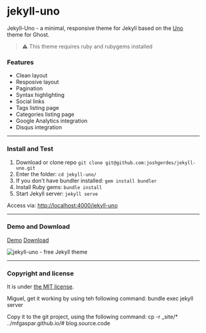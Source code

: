 # jekyll-uno

Jekyll-Uno - a minimal, responsive theme for Jekyll based on the [Uno](https://github.com/daleanthony/Uno) theme for Ghost.

> :warning:
  This theme requires ruby and rubygems installed

### Features

* Clean layout
* Resposive layout
* Pagination
* Syntax highlighting
* Social links
* Tags listing page
* Categories listing page
* Google Analytics integration
* Disqus integration

---

### Install and Test

1. Download or clone repo `git clone git@github.com:joshgerdes/jekyll-uno.git`
2. Enter the folder: `cd jekyll-uno/`
3. If you don't have bundler installed: `gem install bundler`
3. Install Ruby gems: `bundle install`
4. Start Jekyll server: `jekyll serve`


Access via: [http://localhost:4000/jekyll-uno](http://localhost:4000/jekyll-uno)

---

### Demo and Download

[Demo](http://joshgerdes.com/jekyll-uno/)
[Download](https://github.com/joshgerdes/jekyll-uno/archive/master.zip)

![jekyll-uno - free Jekyll theme](/screenshot.png)

---

### Copyright and license

It is under [the MIT license](/LICENSE).



Miguel, get it working by using teh following command:
bundle exec jekyll server

Copy it to the git project, using the following command:
cp -r _site/* ../mfgaspar.github.io/# blog.source.code
